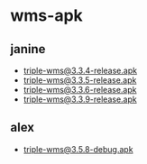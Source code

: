 # wms-apk

## janine
- triple-wms@3.3.4-release.apk
- triple-wms@3.3.5-release.apk
- triple-wms@3.3.6-release.apk
- triple-wms@3.3.9-release.apk


## alex
- triple-wms@3.5.8-debug.apk
